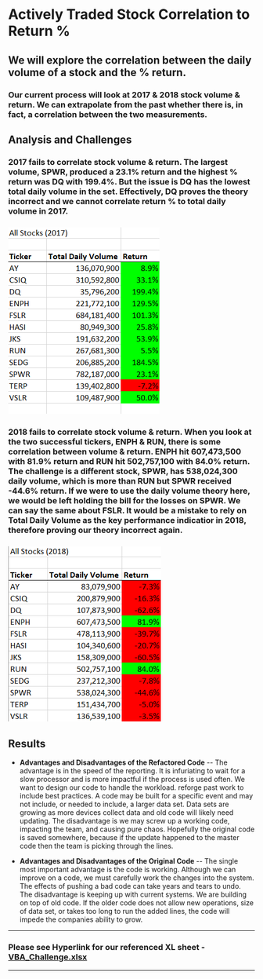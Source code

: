 # Actively Traded Stock Correlation to Return %

## We will explore the correlation between the daily volume of a stock and the % return.

### Our current process will look at 2017 & 2018 stock volume & return. We can extrapolate from the past whether there is, in fact, a correlation between the two measurements. 

## Analysis and Challenges 

### 2017 fails to correlate stock volume & return. The largest volume, SPWR, produced a 23.1% return and the highest % return was DQ with 199.4%. But the issue is DQ has the lowest total daily volume in the set. Effectively, DQ proves the theory incorrect and we cannot correlate return % to total daily volume in 2017. 

### ![VBA_Challenge_2017](https://github.com/ScottyMacCVC/stock-analysis/blob/main/Resources/VBA_Challenge_2017.png) 

### 2018 fails to correlate stock volume & return. When you look at the two successful tickers, ENPH & RUN, there is some correlation between volume & return. ENPH hit 607,473,500 with 81.9% return and RUN hit 502,757,100 with 84.0% return. The challenge is a different stock, SPWR, has 538,024,300 daily volume, which is more than RUN but SPWR received -44.6% return. If we were to use the daily volume theory here, we would be left holding the bill for the losses on SPWR. We can say the same about FSLR. It would be a mistake to rely on Total Daily Volume as the key performance indicatior in 2018, therefore proving our theory incorrect again. 

### ![VBA_Challenge_2018](https://github.com/ScottyMacCVC/stock-analysis/blob/main/Resources/VBA_Challenge_2018.png)

## Results

- **Advantages and Disadvantages of the Refactored Code**
-- The advantage is in the speed of the reporting. It is infuriating to wait for a slow processor and is more impactful if the process is used often. We want to design our code to handle the workload. reforge past work to include best practices. A code may be built for a specific event and may not include, or needed to include, a larger data set. Data sets are growing as more devices collect data and old code will likely need updating. The disadvantage is we may screw up a working code, impacting the team, and causing pure chaos. Hopefully the original code is saved somewhere, because if the update happened to the master code then the team is picking through the lines. 

- **Advantages and Disadvantages of the Original Code**
-- The single most important advantage is the code is working. Although we can improve on a code, we must carefully work the changes into the system. The effects of pushing a bad code can take years and tears to undo. The disadvantage is keeping up with current systems. We are building on top of old code. If the older code does not allow new operations, size of data set, or takes too long to run the added lines, the code will impede the companies ability to grow. 
---
### Please see Hyperlink for our referenced XL sheet  - [VBA_Challenge.xlsx](https://github.com/ScottyMacCVC/stock-analysis/blob/main/green_stocks.xlsm)
---
